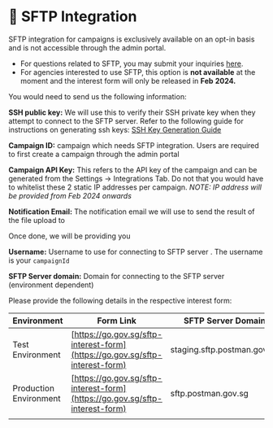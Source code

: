 # 📂 SFTP Integration

SFTP integration for campaigns is exclusively available on an opt-in basis and is not accessible through the admin portal.&#x20;

* For questions related to SFTP, you may submit your inquiries [here](https://form.gov.sg/657025a2d2bd350012c82eb0).&#x20;
* For agencies interested to use SFTP, this option is **not available** at the moment and the interest form will only be released in **Feb** **2024.**&#x20;



You would need to send us the following information:

**SSH public key:** We will use this to verify their SSH private key when they attempt to connect to the SFTP server. Refer to the following guide for instructions on generating ssh keys: [SSH Key Generation Guide](https://docs.oracle.com/en/cloud/cloud-at-customer/occ-get-started/generate-ssh-key-pair.html#GUID-8B9E7FCB-CEA3-4FB3-BF1A-FD3406A2432F)

**Campaign ID:** campaign which needs SFTP integration. Users are required to first create a campaign through the admin portal

**Campaign API Key:** This refers to the API key of the campaign and can be generated from the Settings -> Integrations Tab. Do not that you would have to whitelist these 2 static IP addresses per campaign. _NOTE: IP address will be provided from Feb 2024 onwards_

**Notification Email:** The notification email we will use to send the result of the file upload to



Once done, we will be providing you

**Username:** Username to use for connecting to SFTP server . The username is your `campaignId`

**SFTP Server domain:** Domain for connecting to the SFTP server (environment dependent)



Please provide the following details in the respective interest form:

| Environment            | Form Link                                                                    | SFTP Server Domain          |
| ---------------------- | ---------------------------------------------------------------------------- | --------------------------- |
| Test Environment       | [https://go.gov.sg/sftp-interest-form](https://go.gov.sg/sftp-interest-form) | staging.sftp.postman.gov.sg |
| Production Environment | [https://go.gov.sg/sftp-interest-form](https://go.gov.sg/sftp-interest-form) | sftp.postman.gov.sg         |
|                        |                                                                              |                             |
